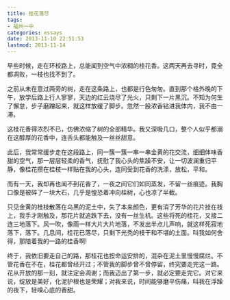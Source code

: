 ```yaml
---
title: 桂花落尽
tags:
- 福州一中
categories: essays
date: 2013-11-10 22:51:53
lastmod: 2013-11-14
---
```


早些时候，走在环校路上，总能闻到空气中浓稠的桂花香。这两天再去寻时，竟全都凋败，一枝也找不到了。 <!--more-->

之前从未在意过两旁的树，走在这条路上，也都是行色匆匆。直到那个格外晚的下午，放学后路上行人寥寥，天边的红云烧尽了光火，只剩下一片黑沉。不知为何生了懈怠，步子磨蹭起来，就这样放缓了脚步。忽然一股浓香钻进我体内，我不由一滞。

这桂花香得浓烈不已，仿佛浓缩了树的全部精华。我又深吸几口，整个人似乎都溺在这醇厚的花香中，连舌头都能触及一丝丝甜意。

此后，我常常缓步走在这段路上，同一簇一簇一串一串金黄的花交流，细细体味香甜的空气，那一层层轻柔的香气，抚慰了我心头的焦躁不安，让一切波澜重归平静，像桂花攒在桂枝一样贴在我的心头，连同受到花香的洗涤，放松，平和。

而有一天，我却再也闻不到花香了，一夜之间它们如同蒸发，不留一丝痕迹。我胸口像是被碎了一块大石，几乎是惶恐着冲向桂树，心也凉了半截。

只见金黄的桂枝散落在乌黑的泥土中，失了本来颜色，更有消了芳华的花片挂在枝上，我手才刚触及，那花片就追跌下去，没有一丝生机。这些将死的桂花，又接二连三地落下。风一吹，像雨一样大片大片地落，不发出半点儿声响，就这样死寂地落下，落下。几息间，桂花已落尽，只剩下光秃的枝干和不堪的土面。叫我如何舍得，那陪着我的一路的桂香啊!

终于，我依旧要走自己的路，那桂花也按命运安排的，混杂在泥土里慢慢腐烂。不管花香在不在，桂花都曾经开过；不管我的脚步曾不曾停留，终究要走完这一路。花从开放的那一刻，就注定会凋谢；而我迈出了第一步，就必定要走完它。对它来说，绽放是美好，化泥护根也是荣耀；对我来说，时间能够磨平伤痛，叫我在浮躁的夜下，轻嗅心底的香甜。